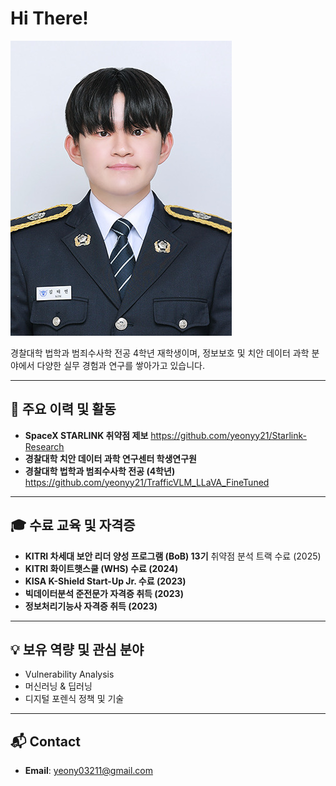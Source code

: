 # Hi There!

![Profile](2025_3_profile.jpg)


경찰대학 법학과 범죄수사학 전공 4학년 재학생이며, 정보보호 및 치안 데이터 과학 분야에서 다양한 실무 경험과 연구를 쌓아가고 있습니다.

---

## 🚀 주요 이력 및 활동

- **SpaceX STARLINK 취약점 제보**
  https://github.com/yeonyy21/Starlink-Research
- **경찰대학 치안 데이터 과학 연구센터 학생연구원**
- **경찰대학 법학과 범죄수사학 전공 (4학년)**
https://github.com/yeonyy21/TrafficVLM_LLaVA_FineTuned

---

## 🎓 수료 교육 및 자격증

- **KITRI 차세대 보안 리더 양성 프로그램 (BoB) 13기** 취약점 분석 트랙 수료 (2025)
- **KITRI 화이트햇스쿨 (WHS) 수료 (2024)**
- **KISA K-Shield Start-Up Jr. 수료 (2023)**
- **빅데이터분석 준전문가 자격증 취득 (2023)**
- **정보처리기능사 자격증 취득 (2023)**


---

## 💡 보유 역량 및 관심 분야

- Vulnerability Analysis
- 머신러닝 & 딥러닝
- 디지털 포렌식 정책 및 기술

---

## 📬 Contact

- **Email**: yeony03211@gmail.com
